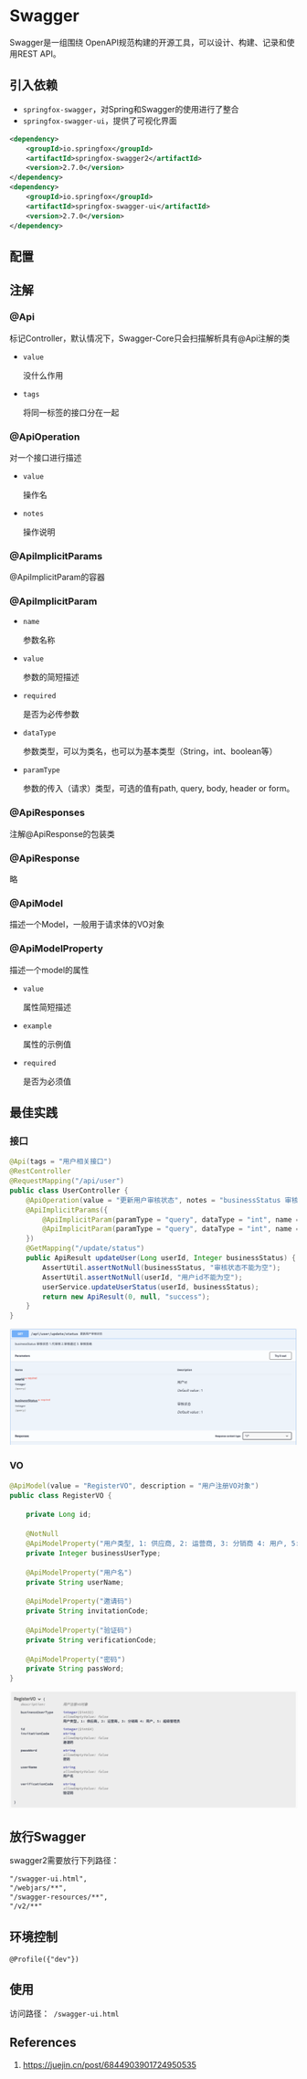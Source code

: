 # Swagger

Swagger是一组围绕 OpenAPI规范构建的开源工具，可以设计、构建、记录和使用REST API。

## 引入依赖

- `springfox-swagger`，对Spring和Swagger的使用进行了整合
- `springfox-swagger-ui`，提供了可视化界面

```xml
<dependency>
    <groupId>io.springfox</groupId>
    <artifactId>springfox-swagger2</artifactId>
    <version>2.7.0</version>
</dependency>
<dependency>
    <groupId>io.springfox</groupId>
    <artifactId>springfox-swagger-ui</artifactId>
    <version>2.7.0</version>
</dependency>
```

## 配置



## 注解

### @Api

标记Controller，默认情况下，Swagger-Core只会扫描解析具有@Api注解的类

- `value`

  没什么作用

- `tags`

  将同一标签的接口分在一起

### @ApiOperation

对一个接口进行描述

- `value`

  操作名

- `notes`

  操作说明

### @ApiImplicitParams

@ApiImplicitParam的容器

### @ApiImplicitParam

- `name` 

  参数名称

- `value` 

  参数的简短描述

- `required` 

  是否为必传参数

- `dataType` 

  参数类型，可以为类名，也可以为基本类型（String，int、boolean等）

- `paramType` 

  参数的传入（请求）类型，可选的值有path, query, body, header or form。

### @ApiResponses

注解@ApiResponse的包装类

### @ApiResponse

略

### @ApiModel

描述一个Model，一般用于请求体的VO对象

### @ApiModelProperty

描述一个model的属性

- `value` 

  属性简短描述

- `example` 

  属性的示例值

- `required`

  是否为必须值

## 最佳实践

### 接口

```java
@Api(tags = "用户相关接口")
@RestController
@RequestMapping("/api/user")
public class UserController {
    @ApiOperation(value = "更新用户审核状态", notes = "businessStatus 审核状态 1.代审核 2.审核通过 3. 审核拒绝")
    @ApiImplicitParams({
        @ApiImplicitParam(paramType = "query", dataType = "int", name = "userId", defaultValue = "1", value = "用户id", required = true),
        @ApiImplicitParam(paramType = "query", dataType = "int", name = "businessStatus", defaultValue = "1", value = "审核状态", required = true)
    })
    @GetMapping("/update/status")
    public ApiResult updateUser(Long userId, Integer businessStatus) {
        AssertUtil.assertNotNull(businessStatus, "审核状态不能为空");
        AssertUtil.assertNotNull(userId, "用户id不能为空");
        userService.updateUserStatus(userId, businessStatus);
        return new ApiResult(0, null, "success");
    }
}
```

![image-20220515224416123](Swagger_assets/swagger_example_apiImplicitParams.png)

### VO

```java
@ApiModel(value = "RegisterVO", description = "用户注册VO对象")
public class RegisterVO {

    private Long id;

    @NotNull
    @ApiModelProperty("用户类型, 1: 供应商, 2: 运营商, 3: 分销商 4: 用户, 5: 超级管理员")
    private Integer businessUserType;

    @ApiModelProperty("用户名")
    private String userName;

    @ApiModelProperty("邀请码")
    private String invitationCode;

    @ApiModelProperty("验证码")
    private String verificationCode;

    @ApiModelProperty("密码")
    private String passWord;
}

```

![image-20220515225152704](Swagger_assets/swagger_example_modle.png)

## 放行Swagger

swagger2需要放行下列路径：

```
"/swagger-ui.html",
"/webjars/**",
"/swagger-resources/**",
"/v2/**"
```

## 环境控制

```
@Profile({"dev"})
```

## 使用

访问路径：` /swagger-ui.html`

## References

1. https://juejin.cn/post/6844903901724950535
